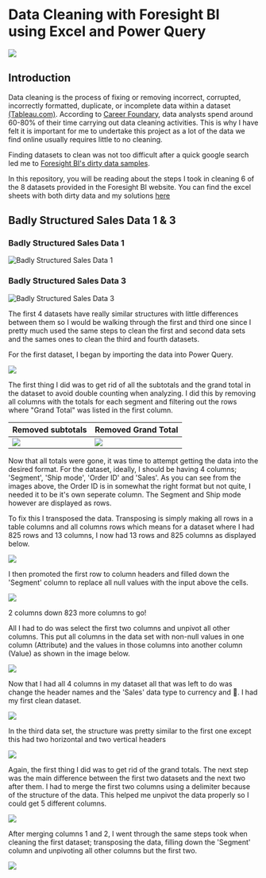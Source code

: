 # Data Cleaning with Foresight BI using Excel and Power Query
![](https://media.licdn.com/dms/image/C5612AQGk33-lWdPSeQ/article-cover_image-shrink_600_2000/0/1618566836381?e=2147483647&v=beta&t=th6TDZaabbk_wlW2lrl0ptqrQ80ABZQhMWf1oUQrxsQ)

## Introduction
Data cleaning is the process of fixing or removing incorrect, corrupted, incorrectly formatted, duplicate, or incomplete data within a dataset [(Tableau.com)](https://www.tableau.com/learn/articles/what-is-data-cleaning). According to [Career Foundary](https://careerfoundry.com/en/blog/data-analytics/what-is-data-cleaning/), data analysts spend around 60-80% of their time carrying out data cleaning activities. This is why I have felt it is important for me to undertake this project as a lot of the data we find online usually requires little to no cleaning.

Finding datasets to clean was not too difficult after a quick google search led me to [Foresight BI's dirty data samples](https://foresightbi.com.ng/microsoft-power-bi/dirty-data-samples-to-practice-on/#). 

In this repository, you will be reading about the steps I took in cleaning 6 of the 8 datasets provided in the Foresight BI website. You can find the excel sheets with both dirty data and my solutions [here](Cleaning_data_project.xlsx)

## Badly Structured Sales Data 1 & 3

### Badly Structured Sales Data 1

![Badly Structured Sales Data 1](https://foresightbi.com.ng/wp-content/uploads/2020/05/1.jpg)

### Badly Structured Sales Data 3

![Badly Structured Sales Data 3](https://foresightbi.com.ng/wp-content/uploads/2020/05/3.jpg)


The first 4 datasets have really similar structures with little differences between them so I would be walking through the first and third one since I pretty much used the same steps to clean the first and second data sets and the sames ones to clean the third and fourth datasets.

For the first dataset, I began by importing the data into Power Query.

![](d1_dirty_data.png)

The first thing I did was to get rid of all the subtotals and the grand total in the dataset to avoid double counting when analyzing. I did this by removing all columns with the totals for each segment and filtering out the rows where "Grand Total" was listed in the first column.

Removed subtotals | Removed Grand Total
------------------|--------------------
![](d1_remove_subtotals.png)|![](d1_remove_grandtotal.png)

Now that all totals were gone, it was time to attempt getting the data into the desired format. For the dataset, ideally, I should be having 4 columns; 'Segment', 'Ship mode', 'Order ID' and 'Sales'. As you can see from the images above, the Order ID is in somewhat the right format but not quite, I needed it to be it's own seperate column. The Segment and Ship mode however are displayed as rows.

To fix this I transposed the data. Transposing is simply making all rows in a table columns and all columns rows which means for a dataset where I had 825 rows and 13 columns, I now had 13 rows and 825 columns as displayed below.

![](d1_transpose.png)

I then promoted the first row to column headers and filled down the 'Segment' column to replace all null values with the input above the cells.

![](d1_filldown_after.png)

2 columns down 823 more columns to go!

All I had to do was select the first two columns and unpivot all other columns. This put all columns in the data set with non-null values in one column (Attribute) and the values in those columns into another column (Value) as shown in the image below.

![](d1_unpivot.png)

Now that I had all 4 columns in my dataset all that was left to do was change the header names and the 'Sales' data type to currency and 🎉. I had my first clean dataset.

![](d1_rename_and_type.png)

In the third data set, the structure was pretty similar to the first one except this had two horizontal and two vertical headers

![](d3_dirty_data.png)

Again, the first thing I did was to get rid of the grand totals. The next step was the main difference between the first two datasets and the next two after them. I had to merge the first two columns using a delimiter because of the structure of the data. This helped me unpivot the data properly so I could get 5 different columns.

![](d3_merged.png)

After merging columns 1 and 2, I went through the same steps took when cleaning the first dataset; transposing the data, filling down the 'Segment' column and unpivoting all other columns but the first two.

![](d3_unpivoted.png)

